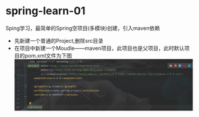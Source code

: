 # spring-learn-01
Sping学习，最简单的Spring空项目(多模块)创建，引入maven依赖
- 先新建一个普通的Project,删除src目录
- 在项目中新建一个Moudle——maven项目，此项目也是父项目，此时默认项目的pom.xml文件为下图
![](https://github.com/Whongxing/spring-learn-01/blob/master/image/maven%E6%A8%A1%E5%9D%97%E5%88%9D%E5%A7%8B%E5%8C%96pom%E6%96%87%E4%BB%B6.PNG)
